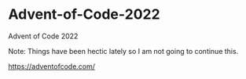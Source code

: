 # Advent-of-Code-2022
Advent of Code 2022

Note: Things have been hectic lately so I am not going to continue this.

https://adventofcode.com/
